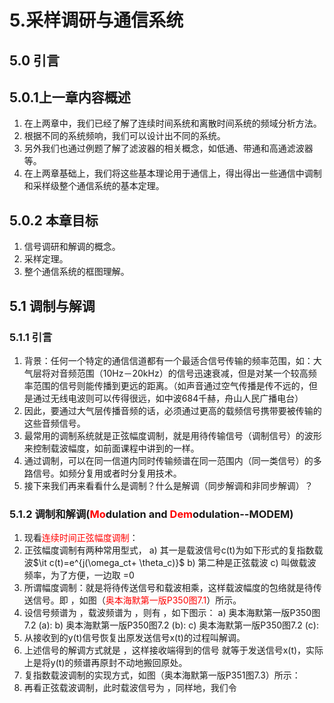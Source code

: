 # 5.采样调研与通信系统
## 5.0 引言
## 5.0.1上一章内容概述
1) 在上两章中，我们已经了解了连续时间系统和离散时间系统的频域分析方法。
2) 根据不同的系统频响，我们可以设计出不同的系统。
3) 另外我们也通过例题了解了滤波器的相关概念，如低通、带通和高通滤波器等。
4) 在上两章基础上，我们将这些基本理论用于通信上，得出得出一些通信中调制和采样级整个通信系统的基本定理。
## 5.0.2 本章目标
1) 信号调研和解调的概念。
2) 采样定理。
3) 整个通信系统的框图理解。
## 5.1 调制与解调
### 5.1.1 引言
1) 背景：任何一个特定的通信信道都有一个最适合信号传输的频率范围，如：大气层将对音频范围（10Hz－20kHz）的信号迅速衰减，但是对某一个较高频率范围的信号则能传播到更远的距离。（如声音通过空气传播是传不远的，但是通过无线电波则可以传得很远，如中波684千赫，舟山人民广播电台）
2) 因此，要通过大气层传播音频的话，必须通过更高的载频信号携带要被传输的这些音频信号。
3)	最常用的调制系统就是正弦幅度调制，就是用待传输信号（调制信号）的波形来控制载波幅度，如前面课程中讲到的一样。
4)	通过调制，可以在同一信道内同时传输频谱在同一范围内（同一类信号）的多路信号。如频分复用或者时分复用技术。
5)	接下来我们再来看看什么是调制？什么是解调（同步解调和非同步解调）？
### 5.1.2 调制和解调(<font color="red">Mo</font>dulation and <font color="red">Dem</font>odulation--MODEM)
1)	现看<font color="red">连续时间正弦幅度调制</font>：
2)	正弦幅度调制有两种常用型式，
a)	其一是载波信号c(t)为如下形式的复指数载波$\it c(t)=e^{j(\omega_ct+ \theta_c)}$
b)	第二种是正弦载波 
c)	 叫做载波频率，为了方便，一边取 =0
3)	所谓幅度调制：就是将待传送信号和载波相乘，这样载波幅度的包络就是待传送信号。即 ，如图（<font color="red">奥本海默第一版P350图7.1</font>）所示。
4)	设信号频谱为 ，载波频谱为 ，则有 ，如下图示：
a) 奥本海默第一版P350图7.2 (a):
b) 奥本海默第一版P350图7.2 (b):
c) 奥本海默第一版P350图7.2 (c):
5)	从接收到的y(t)信号恢复出原发送信号x(t)的过程叫解调。
6)	上述信号的解调方式就是 ，这样接收端得到的信号 就等于发送信号x(t)，实际上是将y(t)的频谱再原封不动地搬回原处。
7)	复指数载波调制的实现方式，如图（奥本海默第一版P351图7.3）所示：
8)	再看正弦载波调制，此时载波信号为 ，同样地，我们令 